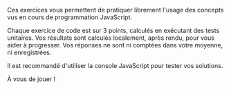 Ces exercices vous permettent de pratiquer librement l'usage des concepts vus en cours
de programmation JavaScript.

Chaque exercice de code est sur 3 points, calculés en exécutant des tests unitaires.
Vos résultats sont calculés localement, après rendu, pour vous aider à progresser.
Vos réponses ne sont ni comptées dans votre moyenne, ni enregistrées.

Il est recommandé d'utiliser la console JavaScript pour tester vos solutions.

À vous de jouer !
